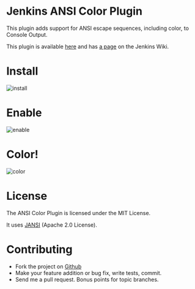 Jenkins ANSI Color Plugin
=========================

This plugin adds support for ANSI escape sequences, including color, to Console Output.

This plugin is available [here](http://maven.jenkins-ci.org:8081/content/repositories/releases/org/jvnet/hudson/plugins/ansicolor/) 
and has [a page](https://wiki.jenkins-ci.org/display/JENKINS/AnsiColor+Plugin) on the Jenkins Wiki.

Install
=======

![install](https://github.com/dblock/jenkins-ansicolor-plugin/raw/master/images/ansicolor-install.png "Install AnsiColor")

Enable
======

![enable](https://github.com/dblock/jenkins-ansicolor-plugin/raw/master/images/ansicolor-enable.png "Enable AnsiColor")

Color!
======

![color](https://github.com/dblock/jenkins-ansicolor-plugin/raw/master/images/ansicolor.png "Color with AnsiColor")

License
=======

The ANSI Color Plugin is licensed under the MIT License.

It uses [JANSI](https://github.com/fusesource/jansi/) (Apache 2.0 License).

Contributing
============

* Fork the project on [Github](https://github.com/dblock/jenkins-ansicolor-plugin)
* Make your feature addition or bug fix, write tests, commit.
* Send me a pull request. Bonus points for topic branches.
